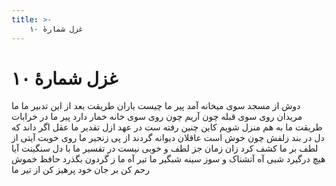```yaml
---
title: >-
    غزل شمارهٔ ۱۰
---
```

# غزل شمارهٔ ۱۰

دوش از مسجد سوی میخانه آمد پیر ما
چیست یاران طریقت بعد از این تدبیر ما
ما مریدان روی سوی قبله چون آریم چون
روی سوی خانه خمار دارد پیر ما
در خرابات طریقت ما به هم منزل شویم
کاین چنین رفته ست در عهد ازل تقدیر ما
عقل اگر داند که دل در بند زلفش چون خوش است
عاقلان دیوانه گردند از پی زنجیر ما
روی خوبت آیتی از لطف بر ما کشف کرد
زان زمان جز لطف و خوبی نیست در تفسیر ما
با دل سنگینت آیا هیچ درگیرد شبی
آه آتشناک و سوز سینه شبگیر ما
تیر آه ما ز گردون بگذرد حافظ خموش
رحم کن بر جان خود پرهیز کن از تیر ما
